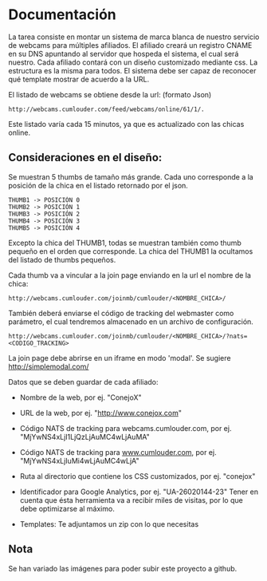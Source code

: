 # Documentación
La tarea consiste en montar un sistema de marca blanca de nuestro servicio de webcams para múltiples afiliados. El 
afiliado creará un registro CNAME en su DNS apuntando al servidor que hospeda el sistema, el cual será nuestro.
Cada afiliado contará con un diseño customizado mediante css. La estructura es la misma para todos. El sistema debe 
ser capaz de reconocer qué template mostrar de acuerdo a la URL.

El listado de webcams se obtiene desde la url: (formato Json)

    http://webcams.cumlouder.com/feed/webcams/online/61/1/.

Este listado varía cada 15 minutos, ya que es actualizado con las chicas online.

## Consideraciones en el diseño:
Se muestran 5 thumbs de tamaño más grande.
Cada uno corresponde a la posición de la chica en el listado retornado por el json.

    THUMB1 -> POSICIÓN 0
    THUMB2 -> POSICIÓN 1
    THUMB3 -> POSICIÓN 2
    THUMB4 -> POSICIÓN 3
    THUMB5 -> POSICIÓN 4

Excepto la chica del THUMB1, todas se muestran también como thumb pequeño en el orden que
corresponde.
La chica del THUMB1 la ocultamos del listado de thumbs pequeños.

Cada thumb va a vincular a la join page enviando en la url el nombre de la chica:

    http://webcams.cumlouder.com/joinmb/cumlouder/<NOMBRE_CHICA>/

También deberá enviarse el código de tracking del webmaster como parámetro, el cual tendremos almacenado en un 
archivo de configuración.

    http://webcams.cumlouder.com/joinmb/cumlouder/<NOMBRE_CHICA>/?nats=<CODIGO_TRACKING>

La join page debe abrirse en un iframe en modo 'modal'. Se sugiere http://simplemodal.com/

Datos que se deben guardar de cada afiliado:

- Nombre de la web, por ej. "ConejoX"
- URL de la web, por ej. "http://www.conejox.com"
- Código NATS de tracking para webcams.cumlouder.com, por ej. "MjYwNS4xLjI1LjQzLjAuMC4wLjAuMA"
- Código NATS de tracking para www.cumlouder.com, por ej. "MjYwNS4xLjIuMi4wLjAuMC4wLjA"
- Ruta al directorio que contiene los CSS customizados, por ej. "conejox"
- Identificador para Google Analytics, por ej. "UA-26020144-23"
  Tener en cuenta que ésta herramienta va a recibir miles de visitas, por lo que debe optimizarse al
  máximo.

- Templates: Te adjuntamos un zip con lo que necesitas

## Nota
Se han variado las imágenes para poder subir este proyecto a github.